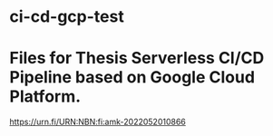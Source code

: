 # ci-cd-gcp-test
# Files for Thesis Serverless CI/CD Pipeline based on Google Cloud Platform.
https://urn.fi/URN:NBN:fi:amk-2022052010866
